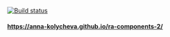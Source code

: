 [![Build status](https://ci.appveyor.com/api/projects/status/dbw1whij4oos3ddy?svg=true)](https://ci.appveyor.com/project/Anna-Kolycheva/ra-components-2)  
  
#### https://anna-kolycheva.github.io/ra-components-2/